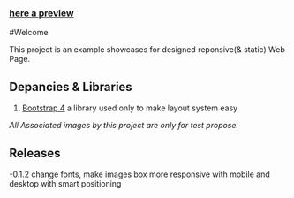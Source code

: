 
### [here a preview](https://tamsamani.github.io/black_white_website/)

#Welcome

This project is an example showcases for designed reponsive(& static) Web Page.

## Depancies & Libraries

1) [Bootstrap 4](https://getbootstrap.com/) a library used only to make layout system easy



*All Associated images by this project are only for test propose.*


## Releases

-0.1.2 change fonts, make images box more responsive with mobile and desktop with smart positioning